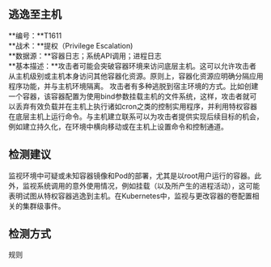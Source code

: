 ## 逃逸至主机  
**编号：**T1611  
**战术：**提权（Privilege Escalation)  
**数据源：**容器日志；系统API调用；进程日志  
**基本描述：**攻击者可能会突破容器环境来访问底层主机。这可以允许攻击者从主机级别或主机本身访问其他容器化资源。原则上，容器化资源应明确分隔应用程序功能，并与主机环境隔离。
攻击者有多种逃脱到宿主环境的方式。比如创建一个容器，该容器配置为使用bind参数挂载主机的文件系统，这样，攻击者就可以丢弃有效负载并在主机上执行诸如cron之类的控制实用程序，并利用特权容器在底层主机上运行命令。与主机建立联系可以为攻击者提供实现后续目标的机会，例如建立持久化，在环境中横向移动或在主机上设置命令和控制通道。  
## 检测建议  
监视环境中可疑或未知容器镜像和Pod的部署，尤其是以root用户运行的容器。此外，监视系统调用的意外使用情况，例如挂载（以及所产生的进程活动），这可能表明试图从特权容器逃逸到主机。在Kubernetes中，监视与更改容器的卷配置相关的集群级事件。  
## 检测方式  
规则
